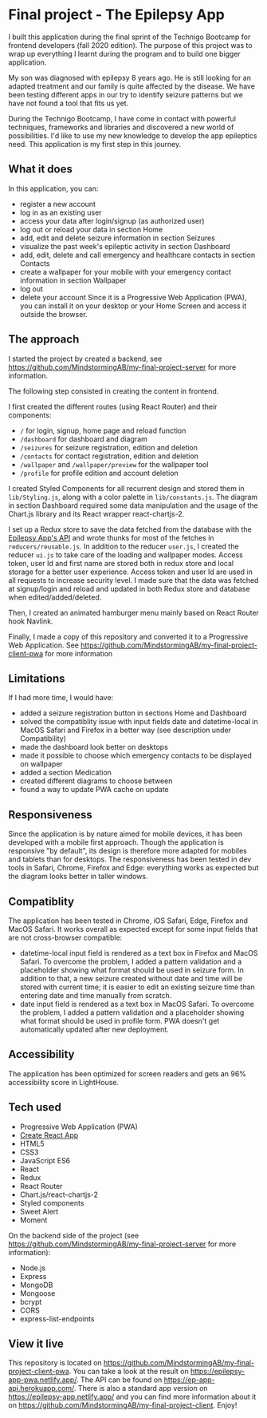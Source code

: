 # Final project - The Epilepsy App

I built this application during the final sprint of the Technigo Bootcamp for frontend developers (fall 2020 edition). The purpose of this project was to wrap up everything I learnt during the program and to build one bigger application.

My son was diagnosed with epilepsy 8 years ago. He is still looking for an adapted treatment and our family is quite affected by the disease. We have been testing different apps in our try to identify seizure patterns but we have not found a tool that fits us yet.

During the Technigo Bootcamp, I have come in contact with powerful techniques, frameworks and libraries and discovered a new world of possibilities. I'd like to use my new knowledge to develop the app epileptics need. This application is my first step in this journey.

## What it does

In this application, you can:
- register a new account
- log in as an existing user
- access your data after login/signup (as authorized user)
- log out or reload your data in section Home
- add, edit and delete seizure information in section Seizures
- visualize the past week's epileptic activity in section Dashboard
- add, edit, delete and call emergency and healthcare contacts in section Contacts
- create a wallpaper for your mobile with your emergency contact information in section Wallpaper
- log out
- delete your account
Since it is a Progressive Web Application (PWA), you can install it on your desktop or your Home Screen and access it outside the browser.

## The approach

I started the project by created a backend, see https://github.com/MindstormingAB/my-final-project-server for more information.

The following step consisted in creating the content in frontend.

I first created the different routes (using React Router) and their components:
- `/` for login, signup, home page and reload function 
- `/dashboard` for dashboard and diagram
- `/seizures` for seizure registration, edition and deletion
- `/contacts` for contact registration, edition and deletion
- `/wallpaper` and `/wallpaper/preview` for the wallpaper tool
- `/profile` for profile edition and account deletion

I created Styled Components for all recurrent design and stored them in `lib/Styling.js`, along with a color palette in `lib/constants.js`.
The diagram in section Dashboard required some data manipulation and the usage of the Chart.js library and its React wrapper react-chartjs-2.

I set up a Redux store to save the data fetched from the database with the [Epilepsy App's API](https://ep-app-api.herokuapp.com/) and wrote thunks for most of the fetches in `reducers/reusable.js`.
In addition to the reducer `user.js`, I created the reducer `ui.js` to take care of the loading and wallpaper modes.
Access token, user Id and first name are stored both in redux store and local storage for a better user experience. Access token and user Id are used in all requests to increase security level.
I made sure that the data was fetched at signup/login and reload and updated in both Redux store and database when edited/added/deleted.

Then, I created an animated hamburger menu mainly based on React Router hook Navlink.

Finally, I made a copy of this repository and converted it to a Progressive Web Application. See https://github.com/MindstormingAB/my-final-project-client-pwa for more information

## Limitations

If I had more time, I would have:
- added a seizure registration button in sections Home and Dashboard
- solved the compatiblity issue with input fields date and datetime-local in MacOS Safari and Firefox in a better way (see description under Compatibility)
- made the dashboard look better on desktops
- made it possible to choose which emergency contacts to be displayed on wallpaper
- added a section Medication
- created different diagrams to choose between
- found a way to update PWA cache on update

## Responsiveness

Since the application is by nature aimed for mobile devices, it has been developed with a mobile first approach. Though the application is responsive "by default", its design is therefore more adapted for mobiles and tablets than for desktops. The responsiveness has been tested in dev tools in Safari, Chrome, Firefox and Edge: everything works as expected but the diagram looks better in taller windows.

## Compatiblity

The application has been tested in Chrome, iOS Safari, Edge, Firefox and MacOS Safari. It works overall as expected except for some input fields that are not cross-browser compatible:
- datetime-local input field is rendered as a text box in Firefox and MacOS Safari. To overcome the problem, I added a pattern validation and a placeholder showing what format should be used in seizure form. In addition to that, a new seizure created without date and time will be stored with current time; it is easier to edit an existing seizure time than entering date and time manually from scratch.
- date input field is rendered as a text box in MacOS Safari. To overcome the problem, I added a pattern validation and a placeholder showing what format should be used in profile form.
PWA doesn't get automatically updated after new deployment. 

## Accessibility

The application has been optimized for screen readers and gets an 96% accessibility score in LightHouse.

## Tech used

- Progressive Web Application (PWA)
- [Create React App](https://github.com/facebook/create-react-app)
- HTML5
- CSS3
- JavaScript ES6
- React
- Redux
- React Router
- Chart.js/react-chartjs-2
- Styled components
- Sweet Alert
- Moment

On the backend side of the project (see https://github.com/MindstormingAB/my-final-project-server for more information):
- Node.js
- Express
- MongoDB
- Mongoose
- bcrypt
- CORS
- express-list-endpoints

## View it live

This repository is located on https://github.com/MindstormingAB/my-final-project-client-pwa.
You can take a look at the result on https://epilepsy-app-pwa.netlify.app/.
The API can be found on https://ep-app-api.herokuapp.com/.
There is also a standard app version on https://epilepsy-app.netlify.app/ and you can find more information about it on https://github.com/MindstormingAB/my-final-project-client. 
Enjoy!
